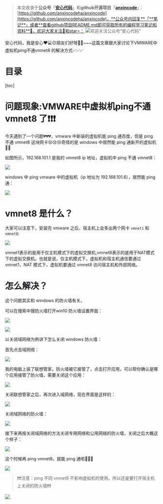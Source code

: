 > 本文收录于**公众号**「[**安心代码**](https://www.yuque.com/anxincode/dhdqgs/kbur0qozkulu6413?singleDoc#%20%E3%80%8A%E5%85%AC%E4%BC%97%E5%8F%B7%E5%9C%B0%E5%9D%80%E3%80%8B)」和**github开源项目**「[**anxincode**](https://github.com/anxincodeha/anxincode)」：[https://github.com/anxincodeha/anxincode](https://github.com/anxincodeha/anxincode)，**公众号内回复**「**笔记**」或者**查看github项目README.md即可获取所有的编程学习笔记和资料**📝，欢迎大家关注👀和star⭐：
> ![欢迎关注公众号“安心代码”](https://github.com/user-attachments/assets/3e13b08c-ddd1-4df1-be7e-b20cbde641f9)


安心代码，我是安心❤️💻😊朋友们好呀👋✨~~~这篇文章跟大家讨论下VMWARE中虚拟机ping不通vmnet8 的解决方式✅✅✅

# 目录

[toc]

# 问题现象:VMWARE中虚拟机ping不通vmnet8 了❗❗❗

今天遇到了一个问题💔💔💔，vmware 中新装的虚拟机能 ping 通百度，但是 ping 不通 vmnet8 这块网卡😢😢😢奇怪的是 windows 中居然能 ping 通新开的虚拟机😵‍💫  

如图所示，192.168.101.1 是我的 vmnet8 ip 地址，虚拟机中 ping 不通 vmnet8：

![](https://cdn.nlark.com/yuque/0/2024/png/50835397/1735565649563-5c1f7268-082a-4640-bff0-6b866fecb232.png)

windows 中 ping vmware 中的虚拟机（ip 地址为 192.168.101.6），居然能 ping 通：

![](https://cdn.nlark.com/yuque/0/2024/png/50835397/1735565983876-cc9525d9-e1b5-4182-a3b2-86c2351b3b5d.png)

# vmnet8 是什么？
大家可以注意下，安装完 vmware 之后，宿主机上会多出两个网卡 `vmnet1` 和 `vmnet8`:

![](https://cdn.nlark.com/yuque/0/2024/png/50835397/1735566080876-16e5e2b5-6d5e-470d-8bfb-5613baf64af5.png)

<font style="color:rgb(25, 27, 31);">vmnet1表示的是用于仅主机模式下的虚拟交换机,vmnet8表示的是用于NAT模式下的虚拟交换机。也就是说，仅主机模式下，虚拟机和宿主机通信要通过vmnet1，NAT 模式下，虚拟机要通过 vmnet8 访问宿主机和外部网络。</font>





# <font style="color:rgb(25, 27, 31);">怎么解决？</font>
这个问题其实和 windows 的防火墙有关。

可以在搜索中搜防火墙打开win10 防火墙设置界面：

![](https://cdn.nlark.com/yuque/0/2024/png/50835397/1735566738591-b22f4578-cad2-4cca-83d9-40254cae2231.png)

![](https://cdn.nlark.com/yuque/0/2024/png/50835397/1735566763170-d9e90f21-2999-40e7-9250-b642a3c97fdd.png)

以关闭域网络为例讲下怎么关闭 windows 防火墙：

首先点击域网络：

![](https://cdn.nlark.com/yuque/0/2024/png/50835397/1735566837846-df8dfb1f-ab97-46a4-84af-ccaf1f63b576.png)

我的电脑上装了联想管家，防火墙被它接管了，点击打开应用，可以帮你确认是哪个应用接管了防火墙，需要关闭这个应用：

![](https://cdn.nlark.com/yuque/0/2024/png/50835397/1735566949678-743e04e3-4b80-4ed5-ab4f-96e06c6a8d0a.png)

关闭联想管家之后，再次进入域网络，现在界面是这样的：

![](https://cdn.nlark.com/yuque/0/2024/png/50835397/1735567010771-96dea413-91ac-4ca5-b019-dff2ccdc2877.png)

关闭域网络的防火墙：

![](https://cdn.nlark.com/yuque/0/2024/png/50835397/1735567031988-6b29abfd-a83a-4944-8321-6c1f7eaecf7a.png)

接下来再按关闭域网络的方法关闭专用网络和公用网络的防火墙，关闭之后大概这个样子：

![](https://cdn.nlark.com/yuque/0/2024/png/50835397/1735567148117-17f9f3bf-7834-40e7-8f61-9902af16fca7.png)

这个时候再 ping vmnet8，就能 ping 通啦🌈🎉👏

![](https://cdn.nlark.com/yuque/0/2024/png/50835397/1735567255135-6020217e-e6d1-4cd0-abe5-0f71d5d1e5ba.png)

> ❗❗❗注意：ping 不同 vmnet8 不影响虚拟机的使用。所以还是要打开宿主机上关闭的防火墙❗❗❗ 

![](https://cdn.nlark.com/yuque/0/2025/png/50835397/1735739432009-bc97dee3-0b52-4cb9-92e9-a59061f0798f.png)



